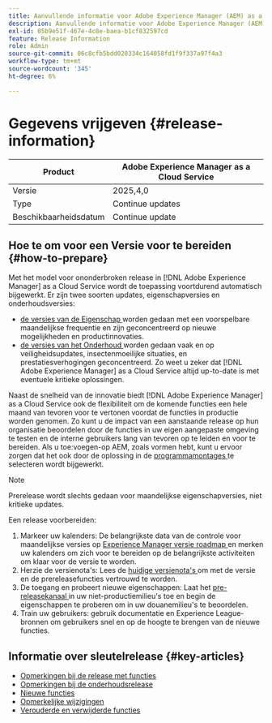 ```yaml
---
title: Aanvullende informatie voor Adobe Experience Manager (AEM) as a Cloud Service.
description: Aanvullende informatie voor Adobe Experience Manager (AEM) as a Cloud Service.
exl-id: 05b9e51f-467e-4c8e-baea-b1cf832597cd
feature: Release Information
role: Admin
source-git-commit: 06c8cfb5bdd020334c164058fd1f9f337a97f4a3
workflow-type: tm+mt
source-wordcount: '345'
ht-degree: 6%

---
```



# Gegevens vrijgeven {#release-information}

| Product | Adobe Experience Manager as a Cloud Service |
|---|---|
| Versie | 2025,4,0 |
| Type | Continue updates |
| Beschikbaarheidsdatum | Continue update |

## Hoe te om voor een Versie voor te bereiden {#how-to-prepare}

Met het model voor ononderbroken release in [!DNL Adobe Experience Manager] as a Cloud Service wordt de toepassing voortdurend automatisch bijgewerkt. Er zijn twee soorten updates, eigenschapversies en onderhoudsversies:

* [ de versies van de Eigenschap ](/help/release-notes/release-notes-cloud/release-notes-current.md) worden gedaan met een voorspelbare maandelijkse frequentie en zijn geconcentreerd op nieuwe mogelijkheden en productinnovaties.
* [ de versies van het Onderhoud ](/help/release-notes/maintenance/latest.md) worden gedaan vaak en op veiligheidsupdates, insectenmoeilijke situaties, en prestatiesverhogingen geconcentreerd. Zo weet u zeker dat [!DNL Adobe Experience Manager] as a Cloud Service altijd up-to-date is met eventuele kritieke oplossingen.

Naast de snelheid van de innovatie biedt [!DNL Adobe Experience Manager] as a Cloud Service ook de flexibiliteit om de komende functies een hele maand van tevoren voor te vertonen voordat de functies in productie worden genomen. Zo kunt u de impact van een aanstaande release op hun organisatie beoordelen door de functies in uw eigen aangepaste omgeving te testen en de interne gebruikers lang van tevoren op te leiden en voor te bereiden. Als u toe:voegen-op AEM, zoals vormen hebt, kunt u ervoor zorgen dat het ook door de oplossing in de [ programmamontages ](/help/implementing/cloud-manager/getting-access-to-aem-in-cloud/creating-production-programs.md) te selecteren wordt bijgewerkt.

>[!NOTE]
>
>Prerelease wordt slechts gedaan voor maandelijkse eigenschapversies, niet kritieke updates.

Een release voorbereiden:

1. Markeer uw kalenders: De belangrijkste data van de controle voor maandelijkse versies op [ Experience Manager versie roadmap ](https://experienceleague.adobe.com/nl/docs/experience-manager-release-information/aem-release-updates/update-releases-roadmap#aem-as-cloud-service) en merken uw kalenders om zich voor te bereiden op de belangrijkste activiteiten om klaar voor de versie te worden.
1. Herzie de versienota&#39;s: Lees de [ huidige versienota&#39;s ](/help/release-notes/release-notes-cloud/release-notes-current.md) om met de versie en de prereleasefuncties vertrouwd te worden.
1. De toegang en probeert nieuwe eigenschappen: Laat het [ pre-releasekanaal ](/help/release-notes/prerelease.md) in uw niet-productiemilieu&#39;s toe en begin de eigenschappen te proberen om in uw douanemilieu&#39;s te beoordelen.
1. Train uw gebruikers: gebruik documentatie en Experience League-bronnen om gebruikers snel en op de hoogte te brengen van de nieuwe functies.

## Informatie over sleutelrelease {#key-articles}

* [Opmerkingen bij de release met functies](/help/release-notes/release-notes-cloud/release-notes-current.md)
* [Opmerkingen bij de onderhoudsrelease](/help/release-notes/maintenance/latest.md)
* [Nieuwe functies](what-is-new.md)
* [Opmerkelijke wijzigingen](aem-cloud-changes.md)
* [Verouderde en verwijderde functies](deprecated-removed-features.md)
